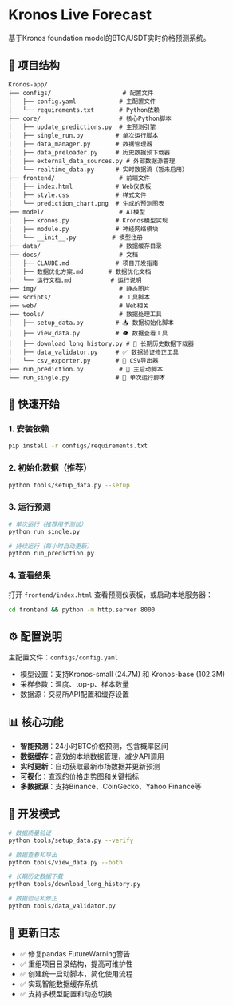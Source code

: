 # Kronos Live Forecast

基于Kronos foundation model的BTC/USDT实时价格预测系统。

## 📁 项目结构

```
Kronos-app/
├── configs/                    # 配置文件
│   ├── config.yaml            # 主配置文件
│   └── requirements.txt       # Python依赖
├── core/                      # 核心Python脚本
│   ├── update_predictions.py  # 主预测引擎
│   ├── single_run.py         # 单次运行脚本
│   ├── data_manager.py       # 数据管理器
│   ├── data_preloader.py     # 历史数据预下载器
│   ├── external_data_sources.py # 外部数据源管理
│   └── realtime_data.py      # 实时数据流（暂未启用）
├── frontend/                  # 前端文件
│   ├── index.html            # Web仪表板
│   ├── style.css             # 样式文件
│   └── prediction_chart.png  # 生成的预测图表
├── model/                     # AI模型
│   ├── kronos.py             # Kronos模型实现
│   ├── module.py             # 神经网络模块
│   └── __init__.py          # 模型注册
├── data/                      # 数据缓存目录
├── docs/                      # 文档
│   ├── CLAUDE.md             # 项目开发指南
│   ├── 数据优化方案.md       # 数据优化文档
│   └── 运行文档.md           # 运行说明
├── img/                       # 静态图片
├── scripts/                   # 工具脚本
├── web/                       # Web相关
├── tools/                     # 数据处理工具
│   ├── setup_data.py         # 📥 数据初始化脚本
│   ├── view_data.py          # 👁️ 数据查看工具
│   ├── download_long_history.py # 📅 长期历史数据下载器
│   ├── data_validator.py     # ✅ 数据验证修正工具
│   └── csv_exporter.py       # 📄 CSV导出器
├── run_prediction.py          # 🚀 主启动脚本
└── run_single.py             # 🔄 单次运行脚本
```

## 🚀 快速开始

### 1. 安装依赖
```bash
pip install -r configs/requirements.txt
```

### 2. 初始化数据（推荐）
```bash
python tools/setup_data.py --setup
```

### 3. 运行预测
```bash
# 单次运行（推荐用于测试）
python run_single.py

# 持续运行（每小时自动更新）
python run_prediction.py
```

### 4. 查看结果
打开 `frontend/index.html` 查看预测仪表板，或启动本地服务器：
```bash
cd frontend && python -m http.server 8000
```

## ⚙️ 配置说明

主配置文件：`configs/config.yaml`
- 模型设置：支持Kronos-small (24.7M) 和 Kronos-base (102.3M)
- 采样参数：温度、top-p、样本数量
- 数据源：交易所API配置和缓存设置

## 📊 核心功能

- **智能预测**：24小时BTC价格预测，包含概率区间
- **数据缓存**：高效的本地数据管理，减少API调用
- **实时更新**：自动获取最新市场数据并更新预测
- **可视化**：直观的价格走势图和关键指标
- **多数据源**：支持Binance、CoinGecko、Yahoo Finance等

## 🔧 开发模式

```bash
# 数据质量验证
python tools/setup_data.py --verify

# 数据查看和导出
python tools/view_data.py --both

# 长期历史数据下载
python tools/download_long_history.py

# 数据验证和修正
python tools/data_validator.py
```

## 📝 更新日志

- ✅ 修复pandas FutureWarning警告
- ✅ 重组项目目录结构，提高可维护性
- ✅ 创建统一启动脚本，简化使用流程
- ✅ 实现智能数据缓存系统
- ✅ 支持多模型配置和动态切换